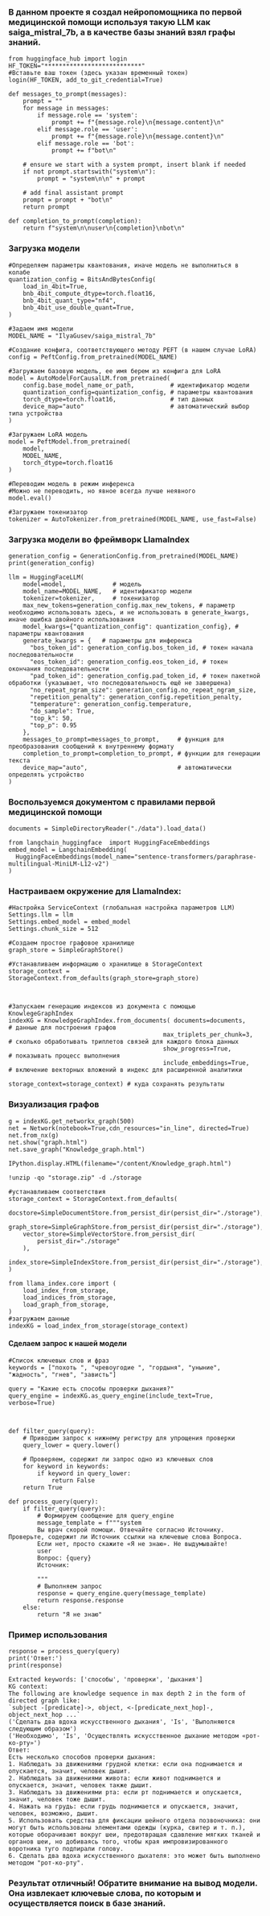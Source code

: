 ### В данном проекте я создал нейропомощника по первой медицинской помощи используя такую LLM как saiga_mistral_7b, а в качестве базы знаний взял графы знаний.
    from huggingface_hub import login
    HF_TOKEN="***************************"
    #Вставьте ваш токен (здесь указан временный токен)
    login(HF_TOKEN, add_to_git_credential=True)

    def messages_to_prompt(messages):
        prompt = ""
        for message in messages:
            if message.role == 'system':
                prompt += f"{message.role}\n{message.content}\n"
            elif message.role == 'user':
                prompt += f"{message.role}\n{message.content}\n"
            elif message.role == 'bot':
                prompt += f"bot\n"
    
        # ensure we start with a system prompt, insert blank if needed
        if not prompt.startswith("system\n"):
            prompt = "system\n\n" + prompt
    
        # add final assistant prompt
        prompt = prompt + "bot\n"
        return prompt

    def completion_to_prompt(completion):
        return f"system\n\nuser\n{completion}\nbot\n"

### Загрузка модели

    #Определяем параметры квантования, иначе модель не выполниться в колабе
    quantization_config = BitsAndBytesConfig(
        load_in_4bit=True,
        bnb_4bit_compute_dtype=torch.float16,
        bnb_4bit_quant_type="nf4",
        bnb_4bit_use_double_quant=True,
    )
    
    #Задаем имя модели
    MODEL_NAME = "IlyaGusev/saiga_mistral_7b"
    
    #Создание конфига, соответствующего методу PEFT (в нашем случае LoRA)
    config = PeftConfig.from_pretrained(MODEL_NAME)
    
    #Загружаем базовую модель, ее имя берем из конфига для LoRA
    model = AutoModelForCausalLM.from_pretrained(
        config.base_model_name_or_path,          # идентификатор модели
        quantization_config=quantization_config, # параметры квантования
        torch_dtype=torch.float16,               # тип данных
        device_map="auto"                        # автоматический выбор типа устройства
    )
    
    #Загружаем LoRA модель
    model = PeftModel.from_pretrained(
        model,
        MODEL_NAME,
        torch_dtype=torch.float16
    )
    
    #Переводим модель в режим инференса
    #Можно не переводить, но явное всегда лучше неявного
    model.eval()
    
    #Загружаем токенизатор
    tokenizer = AutoTokenizer.from_pretrained(MODEL_NAME, use_fast=False)

### Загрузка модели во фреймворк LlamaIndex

    generation_config = GenerationConfig.from_pretrained(MODEL_NAME)
    print(generation_config)
    
    llm = HuggingFaceLLM(
        model=model,             # модель
        model_name=MODEL_NAME,   # идентификатор модели
        tokenizer=tokenizer,     # токенизатор
        max_new_tokens=generation_config.max_new_tokens, # параметр необходимо использовать здесь, и не использовать в generate_kwargs, иначе ошибка двойного использования
        model_kwargs={"quantization_config": quantization_config}, # параметры квантования
        generate_kwargs = {   # параметры для инференса
          "bos_token_id": generation_config.bos_token_id, # токен начала последовательности
          "eos_token_id": generation_config.eos_token_id, # токен окончания последовательности
          "pad_token_id": generation_config.pad_token_id, # токен пакетной обработки (указывает, что последовательность ещё не завершена)
          "no_repeat_ngram_size": generation_config.no_repeat_ngram_size,
          "repetition_penalty": generation_config.repetition_penalty,
          "temperature": generation_config.temperature,
          "do_sample": True,
          "top_k": 50,
          "top_p": 0.95
        },
        messages_to_prompt=messages_to_prompt,     # функция для преобразования сообщений к внутреннему формату
        completion_to_prompt=completion_to_prompt, # функции для генерации текста
        device_map="auto",                         # автоматически определять устройство
    )

### Воспользуемся документом с правилами первой медицинской помощи

    documents = SimpleDirectoryReader("./data").load_data()
    
    from langchain_huggingface  import HuggingFaceEmbeddings
    embed_model = LangchainEmbedding(
      HuggingFaceEmbeddings(model_name="sentence-transformers/paraphrase-multilingual-MiniLM-L12-v2")
    )

### Настраиваем окружение для LlamaIndex:

    #Настройка ServiceContext (глобальная настройка параметров LLM)
    Settings.llm = llm
    Settings.embed_model = embed_model
    Settings.chunk_size = 512
    
    #Создаем простое графовое хранилище
    graph_store = SimpleGraphStore()
    
    #Устанавливаем информацию о хранилище в StorageContext
    storage_context = StorageContext.from_defaults(graph_store=graph_store)
    
    
    
    #Запускаем генерацию индексов из документа с помощью KnowlegeGraphIndex
    indexKG = KnowledgeGraphIndex.from_documents( documents=documents,               # данные для построения графов
                                               max_triplets_per_chunk=3,        # сколько обработывать триплетов связей для каждого блока данных
                                               show_progress=True,              # показывать процесс выполнения
                                               include_embeddings=True,         # включение векторных вложений в индекс для расширенной аналитики
                                               storage_context=storage_context) # куда сохранять результаты

### Визуализация графов


    g = indexKG.get_networkx_graph(500)
    net = Network(notebook=True,cdn_resources="in_line", directed=True)
    net.from_nx(g)
    net.show("graph.html")
    net.save_graph("Knowledge_graph.html")
    
    IPython.display.HTML(filename="/content/Knowledge_graph.html")
    
    !unzip -qo "storage.zip" -d ./storage
    
    #устанавливаем соответствия
    storage_context = StorageContext.from_defaults(
        docstore=SimpleDocumentStore.from_persist_dir(persist_dir="./storage"),
        graph_store=SimpleGraphStore.from_persist_dir(persist_dir="./storage"),
        vector_store=SimpleVectorStore.from_persist_dir(
            persist_dir="./storage"
        ),
        index_store=SimpleIndexStore.from_persist_dir(persist_dir="./storage"),
    )
    
    from llama_index.core import (
        load_index_from_storage,
        load_indices_from_storage,
        load_graph_from_storage,
    )
    #загружаем данные
    indexKG = load_index_from_storage(storage_context)

#### Сделаем запрос к нашей модели

    #Список ключевых слов и фраз
    keywords = ["похоть ", "чревоугодие ", "гордыня", "уныние", "жадность", "гнев", "зависть"]
    
    query = "Какие есть способы проверки дыхания?"
    query_engine = indexKG.as_query_engine(include_text=True, verbose=True)
    
    
    
    def filter_query(query):
        # Приводим запрос к нижнему регистру для упрощения проверки
        query_lower = query.lower()
    
        # Проверяем, содержит ли запрос одно из ключевых слов
        for keyword in keywords:
            if keyword in query_lower:
                return False
        return True
    
    def process_query(query):
        if filter_query(query):
            # Формируем сообщение для query_engine
            message_template = f"""system
            Вы врач скорой помощи. Отвечайте согласно Источнику. Проверьте, содержит ли Источник ссылки на ключевые слова Вопроса.
            Если нет, просто скажите «Я не знаю». Не выдумывайте! 
            user
            Вопрос: {query}
            Источник:
            
            """
            # Выполняем запрос
            response = query_engine.query(message_template)
            return response.response
        else:
            return "Я не знаю"

### Пример использования
    response = process_query(query)
    print('Ответ:')
    print(response)

    Extracted keywords: ['способы', 'проверки', 'дыхания']
    KG context:
    The following are knowledge sequence in max depth 2 in the form of directed graph like:
    `subject -[predicate]->, object, <-[predicate_next_hop]-, object_next_hop ...`
    ('Сделать два вдоха искусственного дыхания', 'Is', 'Выполняются следующим образом')
    ('Необходимо', 'Is', 'Осуществлять искусственное дыхание методом «рот-ко-рту»')
    Ответ:
    Есть несколько способов проверки дыхания:
    1. Наблюдать за движениями грудной клетки: если она поднимается и опускается, значит, человек дышит.
    2. Наблюдать за движениями живота: если живот поднимается и опускается, значит, человек также дышит.
    3. Наблюдать за движениями рта: если рт поднимается и опускается, значит, человек тоже дышит.
    4. Нажать на грудь: если грудь поднимается и опускается, значит, человек, возможно, дышит.
    5. Использовать средства для фиксации шейного отдела позвоночника: они могут быть использованы элементами одежды (курка, свитер и т. п.), которые оборачивают вокруг шеи, предотвращая сдавление мягких тканей и органов шеи, но добиваясь того, чтобы края импровизированного воротника туго подпирали голову.
    6. Сделать два вдоха искусственного дыхателя: это может быть выполнено методом "рот-ко-рту".

### Результат отличный! Обратите внимание на вывод модели. Она извлекает ключевые слова, по которым и осуществляется поиск в базе знаний.
